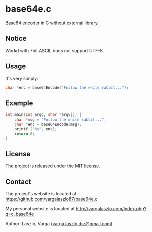 # base64e.c
Base64 encoder in C without external library. 

## Notice
Workd with 7bit ASCII, does not support UTF-8.

## Usage
It's very simply:
```C
char *enc = base64Encode("Follow the white rabbit...");
```

## Example
```C
int main(int argc, char *argv[]) {
	char *msg = "Follow the white rabbit...";
	char *enc = base64Encode(msg);
	printf ("%s", enc);
	return 0;
}
```

## License
The project is released under the [MIT license](http://www.opensource.org/licenses/MIT).

## Contact
The project's website is located at https://github.com/vargalaszlo87/base64e.c

My personal website is located at http://vargalaszlo.com/index.php?q=c_base64e

Author: Laszlo, Varga (varga.laszlo.drz@gmail.com)
